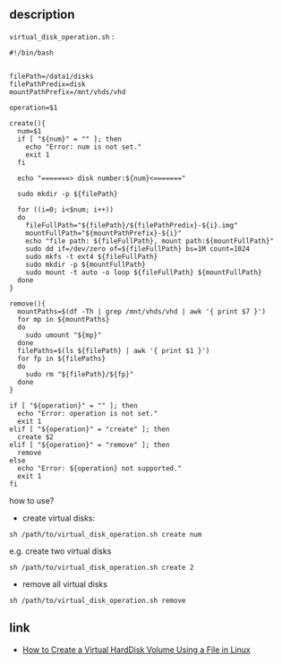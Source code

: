 ## description

`virtual_disk_operation.sh` :

```shell
#!/bin/bash


filePath=/data1/disks
filePathPredix=disk
mountPathPrefix=/mnt/vhds/vhd

operation=$1

create(){
  num=$1
  if [ "${num}" = "" ]; then
    echo "Error: num is not set."
    exit 1
  fi

  echo "=======> disk number:${num}<======="

  sudo mkdir -p ${filePath}

  for ((i=0; i<$num; i++))
  do
    fileFullPath="${filePath}/${filePathPredix}-${i}.img"
    mountFullPath="${mountPathPrefix}-${i}"
    echo "file path: ${fileFullPath}, mount path:${mountFullPath}"
    sudo dd if=/dev/zero of=${fileFullPath} bs=1M count=1024
    sudo mkfs -t ext4 ${fileFullPath}
    sudo mkdir -p ${mountFullPath}
    sudo mount -t auto -o loop ${fileFullPath} ${mountFullPath}
  done
}

remove(){
  mountPaths=$(df -Th | grep /mnt/vhds/vhd | awk '{ print $7 }')
  for mp in ${mountPaths}
  do
    sudo umount "${mp}"
  done
  filePaths=$(ls ${filePath} | awk '{ print $1 }')
  for fp in ${filePaths}
  do
    sudo rm "${filePath}/${fp}"
  done
}

if [ "${operation}" = "" ]; then
  echo "Error: operation is not set."
  exit 1
elif [ "${operation}" = "create" ]; then
  create $2
elif [ "${operation}" = "remove" ]; then
  remove
else
  echo "Error: ${operation} not supported."
  exit 1
fi

```
how to use?
- create virtual disks:
```shell
sh /path/to/virtual_disk_operation.sh create num
```
e.g. create two virtual disks
```shell
sh /path/to/virtual_disk_operation.sh create 2
```
- remove all virtual disks
```shell
sh /path/to/virtual_disk_operation.sh remove
```

## link

- [How to Create a Virtual HardDisk Volume Using a File in Linux](https://www.tecmint.com/create-virtual-harddisk-volume-in-linux/)

